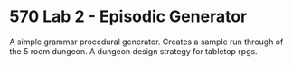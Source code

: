 # 570 Lab 2 - Episodic Generator
A simple grammar procedural generator. 
Creates a sample run through of the 5 room dungeon. A dungeon design strategy for tabletop rpgs. 
